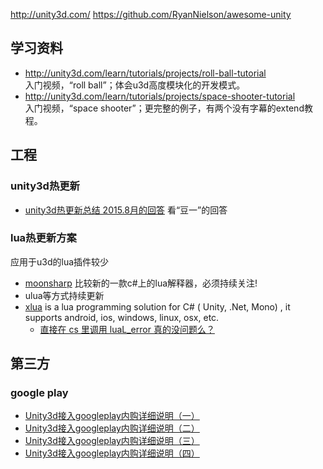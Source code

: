 http://unity3d.com/
https://github.com/RyanNielson/awesome-unity


## 学习资料
- http://unity3d.com/learn/tutorials/projects/roll-ball-tutorial  
  入门视频，“roll ball”；体会u3d高度模块化的开发模式。
- http://unity3d.com/learn/tutorials/projects/space-shooter-tutorial  
  入门视频，“space shooter”；更完整的例子，有两个没有字幕的extend教程。


## 工程
### unity3d热更新
- [unity3d热更新总结 2015.8月的回答](https://www.zhihu.com/question/28079874/answer/57706353) 看“豆一”的回答

### lua热更新方案
应用于u3d的lua插件较少
- [moonsharp](http://www.moonsharp.org/) 比较新的一款c#上的lua解释器，必须持续关注!
- ulua等方式持续更新
- [xlua](https://github.com/Tencent/xLua) is a lua programming solution for C# ( Unity, .Net, Mono) , it supports android, ios, windows, linux, osx, etc.
  - [直接在 cs 里调用 luaL_error 真的没问题么？](https://github.com/Tencent/xLua/issues/14)


## 第三方
### google play
- [ Unity3d接入googleplay内购详细说明（一）](http://blog.csdn.net/qq15233635728/article/details/44015225)
- [ Unity3d接入googleplay内购详细说明（二）](http://blog.csdn.net/qq15233635728/article/details/44016403)
- [ Unity3d接入googleplay内购详细说明（三）](http://blog.csdn.net/qq15233635728/article/details/44017543)
- [ Unity3d接入googleplay内购详细说明（四）](http://blog.csdn.net/qq15233635728/article/details/44018079)

